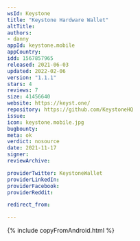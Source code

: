 ```yaml
---
wsId: Keystone
title: "Keystone Hardware Wallet"
altTitle: 
authors:
- danny
appId: keystone.mobile
appCountry: 
idd: 1567857965
released: 2021-06-03
updated: 2022-02-06
version: "1.1.1"
stars: 4
reviews: 7
size: 41456640
website: https://keyst.one/
repository: https://github.com/KeystoneHQ
issue: 
icon: keystone.mobile.jpg
bugbounty: 
meta: ok
verdict: nosource
date: 2021-11-17
signer: 
reviewArchive:

providerTwitter: KeystoneWallet
providerLinkedIn: 
providerFacebook: 
providerReddit: 

redirect_from:

---
```


{% include copyFromAndroid.html %}
